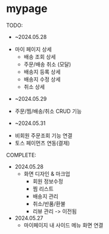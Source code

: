 # mypage

TODO:
* ~2024.05.28
- 마이 페이지 상세 
    - 배송 조회 상세
    - 주문/배송 취소 (모달)
    - 배송지 등록 상세
    - 배송지 수정 상세
    - 취소 상세

* ~2024.05.29
- 주문/찜/배송/취소 CRUD 기능

* ~2024.05.31
- 비회원 주문조회 기능 연결
- 토스 페이먼츠 연동(결제)


COMPLETE:
- 2024.05.28
    - 화면 디자인 & 마크업
        - 회원 정보수정 
        - 찜 리스트
        - 배송지 관리
        - 취소/반품/환불
        - 리뷰 관리 -> 이전됨
- 2024.05.27
    - 마이페이지 내 사이드 메뉴 화면 연결


